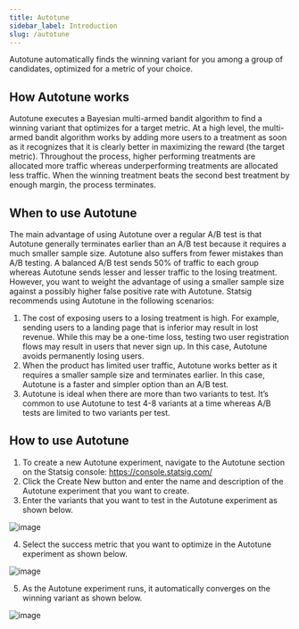 ```yaml
---
title: Autotune
sidebar_label: Introduction
slug: /autotune
---
```


Autotune automatically finds the winning variant for you among a group of candidates, optimized for a metric of your choice.   

## How Autotune works 
Autotune executes a Bayesian multi-armed bandit algorithm to find a winning variant that optimizes for a target metric. At a high level, the multi-armed bandit algorithm works by adding more users to a treatment as soon as it recognizes that it is clearly better in maximizing the reward (the target metric). Throughout the process, higher performing treatments are allocated more traffic whereas underperforming treatments are allocated less traffic. When the winning treatment beats the second best treatment by enough margin, the process terminates. 

## When to use Autotune
The main advantage of using Autotune over a regular A/B test is that Autotune generally terminates earlier than an A/B test because it requires a much smaller sample size. Autotune also suffers from fewer mistakes than A/B testing. A balanced A/B test sends 50% of traffic to each group whereas Autotune sends lesser and lesser traffic to the losing treatment. However, you want to weight the advantage of using a smaller sample size against a possibly higher false positive rate with Autotune. 
Statsig recommends using Autotune in the following scenarios:
1. The cost of exposing users to a losing treatment is high. For example, sending users to a landing page that is inferior may result in lost revenue. While this may be a one-time loss, testing two user registration flows may result in users that never sign up. In this case, Autotune avoids permanently losing users.  
2. When the product has limited user traffic, Autotune works better as it requires a smaller sample size and terminates earlier. In this case, Autotune is a faster and simpler option than an A/B test. 
3. Autotune is ideal when there are more than two variants to test. It’s common to use Autotune to test 4-8 variants at a time whereas A/B tests are limited to two variants per test.

## How to use Autotune	
1. To create a new Autotune experiment, navigate to the Autotune section on the Statsig console: https://console.statsig.com/ 
2. Click the Create New button and enter the name and description of the Autotune experiment that you want to create. 
3. Enter the variants that you want to test in the Autotune experiment as shown below.

![image](https://user-images.githubusercontent.com/1315028/131385189-5f0c1d93-ba87-4159-8995-3c30991587a0.png)

4. Select the success metric that you want to optimize in the Autotune experiment as shown below.

![image](https://user-images.githubusercontent.com/1315028/131385239-5a76d253-022b-457e-a370-f9ee7ce566a1.png)

5. As the Autotune experiment runs, it automatically converges on the winning variant as shown below.

![image](https://user-images.githubusercontent.com/1315028/131384977-144dd868-787b-45ad-9ff1-fc9afbd4c769.png)
